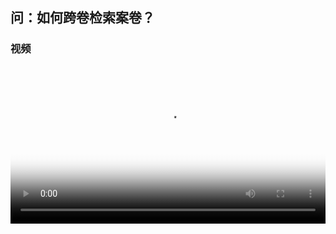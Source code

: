 ## 问：如何跨卷检索案卷？


### 视频

<video id="my-video" class="video-js" controls preload="auto" width="100%"
poster="https://ipic.qinglion.com/qinglion_class.002.jpeg" data-setup='{"aspectRatio":"16:9"}'>
<source src="https://ipic.qinglion.com/qinglion_class_00002.mp4" type='video/mp4' >
</video>
